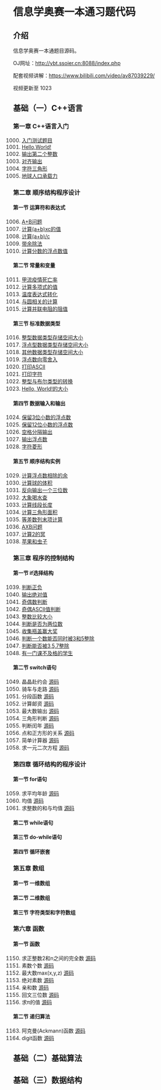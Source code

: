 # 信息学奥赛一本通习题代码

## 介绍

信息学奥赛一本通题目源码。

OJ网址：http://ybt.ssoier.cn:8088/index.php

配套视频讲解：https://www.bilibili.com/video/av87039229/

视频更新至 1023

## 基础（一）C++语言

### 第一章 C++语言入门

1000. [入门测试题目](https://gitee.com/wyloving/YiBenTongCode/blob/master/1000%E5%85%A5%E9%97%A8%E6%B5%8B%E8%AF%95%E9%A2%98.cpp)
1001. [Hello,World!](https://gitee.com/wyloving/YiBenTongCode/blob/master/1001HelloWorld.cpp)
1002. [输出第二个整数](https://gitee.com/wyloving/YiBenTongCode/blob/master/1002_%E8%BE%93%E5%87%BA%E7%AC%AC%E4%BA%8C%E4%B8%AA%E6%95%B4%E6%95%B0.cpp)
1003. [对齐输出](https://gitee.com/wyloving/YiBenTongCode/blob/master/1003_%E5%AF%B9%E9%BD%90%E8%BE%93%E5%87%BA.cpp)
1004. [字符三角形](https://gitee.com/wyloving/YiBenTongCode/blob/master/1004_%E5%AD%97%E7%AC%A6%E4%B8%89%E8%A7%92%E5%BD%A2.cpp)
1005. [地球人口承载力](https://gitee.com/wyloving/YiBenTongCode/blob/master/1005_%E5%9C%B0%E7%90%83%E4%BA%BA%E5%8F%A3%E6%89%BF%E8%BD%BD%E5%8A%9B.cpp)

### 第二章 顺序结构程序设计

#### 第一节 运算符和表达式

1006. [A+B问题](https://gitee.com/wyloving/YiBenTongCode/blob/master/1006_A+B%E9%97%AE%E9%A2%98.cpp)
1007. [计算(a+b)xc的值](https://gitee.com/wyloving/YiBenTongCode/blob/master/1007_%E8%AE%A1%E7%AE%97(a+b)xc%E7%9A%84%E5%80%BC.cpp)
1008. [计算(a+b)/c](https://gitee.com/wyloving/YiBenTongCode/blob/master/1007_%E8%AE%A1%E7%AE%97(a+b)xc%E7%9A%84%E5%80%BC.cpp)
1009. [带余除法](https://gitee.com/wyloving/YiBenTongCode/blob/master/1009_%E5%B8%A6%E4%BD%99%E9%99%A4%E6%B3%95.cpp)
1010. [计算分数的浮点数值](https://gitee.com/wyloving/YiBenTongCode/blob/master/1010_%E8%AE%A1%E7%AE%97%E5%88%86%E6%95%B0%E7%9A%84%E6%B5%AE%E7%82%B9%E6%95%B0%E5%80%BC.cpp)

#### 第二节 常量和变量

1011. [甲流疫情死亡率](https://gitee.com/wyloving/YiBenTongCode/blob/master/1011_%E7%94%B2%E6%B5%81%E7%96%AB%E6%83%85%E6%AD%BB%E4%BA%A1%E7%8E%87.cpp)
1012. [计算多项式的值](https://gitee.com/wyloving/YiBenTongCode/blob/master/1012_%E8%AE%A1%E7%AE%97%E5%A4%9A%E9%A1%B9%E5%BC%8F%E7%9A%84%E5%80%BC.cpp)
1013. [温度表达式转化](https://gitee.com/wyloving/YiBenTongCode/blob/master/1013_%E6%B8%A9%E5%BA%A6%E8%A1%A8%E8%BE%BE%E5%BC%8F%E8%BD%AC%E6%8D%A2.cpp)
1014. [与圆相关的计算](https://gitee.com/wyloving/YiBenTongCode/blob/master/1014%E4%B8%8E%E5%9C%86%E7%9B%B8%E5%85%B3%E7%9A%84%E8%AE%A1%E7%AE%97.cpp)
1015. [计算并联电阻的阻值](https://gitee.com/wyloving/YiBenTongCode/blob/master/1015_%E8%AE%A1%E7%AE%97%E5%B9%B6%E8%81%94%E7%94%B5%E9%98%BB%E7%9A%84%E9%98%BB%E5%80%BC.cpp)

#### 第三节 标准数据类型

1016. [整型数据类型存储空间大小](https://gitee.com/wyloving/YiBenTongCode/blob/master/1016_%E6%95%B4%E5%9E%8B%E6%95%B0%E6%8D%AE%E7%B1%BB%E5%9E%8B%E5%AD%98%E5%82%A8%E7%A9%BA%E9%97%B4%E5%A4%A7%E5%B0%8F.cpp)
1017. [浮点型数据类型存储空间大小](https://gitee.com/wyloving/YiBenTongCode/blob/master/1017_%E6%B5%AE%E7%82%B9%E5%9E%8B%E6%95%B0%E6%8D%AE%E7%B1%BB%E5%9E%8B%E5%AD%98%E5%82%A8%E7%A9%BA%E9%97%B4%E5%A4%A7%E5%B0%8F.cpp)
1018. [其他数据类型存储空间大小](https://gitee.com/wyloving/YiBenTongCode/blob/master/1017_%E6%B5%AE%E7%82%B9%E5%9E%8B%E6%95%B0%E6%8D%AE%E7%B1%BB%E5%9E%8B%E5%AD%98%E5%82%A8%E7%A9%BA%E9%97%B4%E5%A4%A7%E5%B0%8F.cpp)
1019. [浮点数向零舍入](https://gitee.com/wyloving/YiBenTongCode/blob/master/1017_%E6%B5%AE%E7%82%B9%E5%9E%8B%E6%95%B0%E6%8D%AE%E7%B1%BB%E5%9E%8B%E5%AD%98%E5%82%A8%E7%A9%BA%E9%97%B4%E5%A4%A7%E5%B0%8F.cpp)
1020. [打印ASCII](https://gitee.com/wyloving/YiBenTongCode/blob/master/1020%E6%89%93%E5%8D%B0ASCII%E7%A0%81.cpp)
1021. [打印字符](https://gitee.com/wyloving/YiBenTongCode/blob/master/1020%E6%89%93%E5%8D%B0ASCII%E7%A0%81.cpp)
1022. [整型与布尔类型的转换](https://gitee.com/wyloving/YiBenTongCode/blob/master/1022_%E6%95%B4%E5%9E%8B%E4%B8%8E%E5%B8%83%E5%B0%94%E5%9E%8B%E7%9A%84%E8%BD%AC%E6%8D%A2.cpp)
1023. [Hello, World!的大小](https://gitee.com/wyloving/YiBenTongCode/blob/master/1023_Hello,World!%E7%9A%84%E5%A4%A7%E5%B0%8F.cpp)

#### 第四节 数据输入和输出

1024. [保留3位小数的浮点数](https://gitee.com/wyloving/YiBenTongCode/blob/master/1024_%E4%BF%9D%E7%95%993%E4%BD%8D%E5%B0%8F%E6%95%B0%E7%9A%84%E6%B5%AE%E7%82%B9%E6%95%B0.cpp)
1025. [保留12位小数的浮点数](https://gitee.com/wyloving/YiBenTongCode/blob/master/1025_%E4%BF%9D%E7%95%9912%E4%BD%8D%E5%B0%8F%E6%95%B0%E7%9A%84%E6%B5%AE%E7%82%B9%E6%95%B0.cpp)
1026. [空格分隔输出](https://gitee.com/wyloving/YiBenTongCode/blob/master/1026_%E7%A9%BA%E6%A0%BC%E5%88%86%E9%9A%94%E8%BE%93%E5%87%BA.cpp)
1027. [输出浮点数](https://gitee.com/wyloving/YiBenTongCode/blob/master/1027_%E8%BE%93%E5%87%BA%E6%B5%AE%E7%82%B9%E6%95%B0.cpp)
1028. [字符菱形](https://gitee.com/wyloving/YiBenTongCode/blob/master/1028_%E5%AD%97%E7%AC%A6%E8%8F%B1%E5%BD%A2.cpp)

#### 第五节 顺序结构实例

1029. [计算浮点数相除的余](https://gitee.com/wyloving/YiBenTongCode/blob/master/1029_%E8%AE%A1%E7%AE%97%E6%B5%AE%E7%82%B9%E6%95%B0%E7%9B%B8%E9%99%A4%E7%9A%84%E4%BD%99.cpp)
1030. [计算球的体积](https://gitee.com/wyloving/YiBenTongCode/blob/master/1029_%E8%AE%A1%E7%AE%97%E6%B5%AE%E7%82%B9%E6%95%B0%E7%9B%B8%E9%99%A4%E7%9A%84%E4%BD%99.cpp)
1031. [反向输出一个三位数](https://gitee.com/wyloving/YiBenTongCode/blob/master/1031_%E5%8F%8D%E5%90%91%E8%BE%93%E5%87%BA%E4%B8%80%E4%B8%AA%E4%B8%89%E4%BD%8D%E6%95%B0.cpp)
1032. [大象喝水查](https://gitee.com/wyloving/YiBenTongCode/blob/master/1032_%E5%A4%A7%E8%B1%A1%E5%96%9D%E6%B0%B4%E6%9F%A5.cpp)
1033. [计算线段长度](https://gitee.com/wyloving/YiBenTongCode/blob/master/1033_%E8%AE%A1%E7%AE%97%E7%BA%BF%E6%AE%B5%E9%95%BF%E5%BA%A6.cpp)
1034. [计算三角形面积](https://gitee.com/wyloving/YiBenTongCode/blob/master/1033_%E8%AE%A1%E7%AE%97%E7%BA%BF%E6%AE%B5%E9%95%BF%E5%BA%A6.cpp)
1035. [等差数列末项计算](https://gitee.com/wyloving/YiBenTongCode/blob/master/1035_%E7%AD%89%E5%B7%AE%E6%95%B0%E5%88%97%E6%9C%AB%E9%A1%B9jisr.cpp)
1036. [AXB问题](https://gitee.com/wyloving/YiBenTongCode/blob/master/1036_AXB%E9%97%AE%E9%A2%98.cpp)
1037. [计算2的冥](https://gitee.com/wyloving/YiBenTongCode/blob/master/1037_%E8%AE%A1%E7%AE%972%E7%9A%84%E5%86%A5.cpp)
1038. [苹果和虫子](https://gitee.com/wyloving/YiBenTongCode/blob/master/1038_%E8%8B%B9%E6%9E%9C%E5%92%8C%E8%99%AB%E5%AD%90.cpp)

### 第三章 程序的控制结构

#### 第一节 if选择结构

1039. [判断正负](https://gitee.com/wyloving/YiBenTongCode/blob/master/1039_%E5%88%A4%E6%96%AD%E6%AD%A3%E8%B4%9F.cpp)
1040. [输出绝对值](https://gitee.com/wyloving/YiBenTongCode/blob/master/1040_%E8%BE%93%E5%87%BA%E7%BB%9D%E5%AF%B9%E5%80%BC.cpp)
1041. [奇偶数判断](https://gitee.com/wyloving/YiBenTongCode/blob/master/1041_%E5%A5%87%E5%81%B6%E6%95%B0%E5%88%A4%E6%96%AD.cpp)
1042. [奇偶ASCII值判断](https://gitee.com/wyloving/YiBenTongCode/blob/master/1042_%E5%A5%87%E5%81%B6ASCII%E5%80%BC%E5%88%A4%E6%96%AD.cpp)
1043. [整数比较大小](https://gitee.com/wyloving/YiBenTongCode/blob/master/1043_%E6%95%B4%E6%95%B0%E6%AF%94%E8%BE%83%E5%A4%A7%E5%B0%8F.cpp)
1044. [判断是否为两位数](https://gitee.com/wyloving/YiBenTongCode/blob/master/1044_%E5%88%A4%E6%96%AD%E6%98%AF%E5%90%A6%E4%B8%BA%E4%B8%A4%E4%BD%8D%E6%95%B0.cpp)
1045. [收集瓶盖赢大奖](https://gitee.com/wyloving/YiBenTongCode/blob/master/1045_%E6%94%B6%E9%9B%86%E7%93%B6%E7%9B%96%E8%B5%A2%E5%A4%A7%E5%A5%96.cpp)
1046. [判断一个数能否同时被3和5整除](https://gitee.com/wyloving/YiBenTongCode/blob/master/1046_%E5%88%A4%E6%96%AD%E4%B8%80%E4%B8%AA%E6%95%B0%E8%83%BD%E5%90%A6%E5%90%8C%E6%97%B6%E8%A2%AB3%E5%92%8C5%E6%95%B4%E9%99%A4.cpp)
1047. [判断能否被3,5,7整除](https://gitee.com/wyloving/YiBenTongCode/blob/master/1047_%E5%88%A4%E6%96%AD%E8%83%BD%E5%90%A6%E8%A2%AB3%EF%BC%8C5%EF%BC%8C7%E6%95%B4%E9%99%A4.cpp)
1048. [有一门课不及格的学生](https://gitee.com/wyloving/YiBenTongCode/blob/master/1048_%E6%9C%89%E4%B8%80%E9%97%A8%E8%AF%BE%E4%B8%8D%E5%8F%8A%E6%A0%BC%E7%9A%84%E5%AD%A6%E7%94%9F.cpp)

#### 第二节 switch语句

1049. 晶晶赴约会 [源码](https://gitee.com/wyloving/YiBenTongCode/blob/master/1049_%E6%99%B6%E6%99%B6%E8%B5%B4%E7%BA%A6%E4%BC%9A.cpp)
1050. 骑车与走路 [源码](https://gitee.com/wyloving/YiBenTongCode/blob/master/1050_%E9%AA%91%E8%BD%A6%E4%B8%8E%E8%B5%B0%E8%B7%AF.cpp)
1051. 分段函数 [源码](https://gitee.com/wyloving/YiBenTongCode/blob/master/1051_%E5%88%86%E6%AE%B5%E5%87%BD%E6%95%B0.cpp)
1052. 计算邮资 [源码](https://gitee.com/wyloving/YiBenTongCode/blob/master/1052_%E8%AE%A1%E7%AE%97%E9%82%AE%E8%B5%84.cpp)
1053. 最大数输出 [源码](https://gitee.com/wyloving/YiBenTongCode/blob/master/1053_%E6%9C%80%E5%A4%A7%E6%95%B0%E8%BE%93%E5%87%BA.cpp)
1054. 三角形判断 [源码](https://gitee.com/wyloving/YiBenTongCode/blob/master/1054_%E4%B8%89%E8%A7%92%E5%BD%A2%E5%88%A4%E6%96%AD.cpp)
1055. 判断闰年 [源码](https://gitee.com/wyloving/YiBenTongCode/blob/master/1055_%E5%88%A4%E6%96%AD%E9%97%B0%E5%B9%B4.cpp)
1056. 点和正方形的关系 [源码](https://gitee.com/wyloving/YiBenTongCode/blob/master/1056_%E7%82%B9%E5%92%8C%E6%AD%A3%E6%96%B9%E5%BD%A2%E7%9A%84%E5%85%B3%E7%B3%BB.cpp)
1057. 简单计算器 [源码](https://gitee.com/wyloving/YiBenTongCode/blob/master/1057_%E7%AE%80%E5%8D%95%E8%AE%A1%E7%AE%97%E5%99%A8.cpp)
1058. 求一元二次方程 [源码](https://gitee.com/wyloving/YiBenTongCode/blob/master/1058_%E6%B1%82%E4%B8%80%E5%85%83%E4%BA%8C%E6%AC%A1%E6%96%B9%E7%A8%8B.cpp)

### 第四章 循环结构的程序设计

#### 第一节 for语句

1059. 求平均年龄 [源码](https://gitee.com/wyloving/YiBenTongCode/blob/master/1059_%E5%B9%B3%E5%9D%87%E5%B9%B4%E9%BE%84.cpp)
1060. 均值 [源码](https://gitee.com/wyloving/YiBenTongCode/blob/master/1060_%E5%9D%87%E5%80%BC.cpp)
1061. 求整数的和与均值 [源码](https://gitee.com/wyloving/YiBenTongCode/blob/master/1061_%E6%B1%82%E6%95%B4%E6%95%B0%E7%9A%84%E5%92%8C%E4%B8%8E%E5%9D%87%E5%80%BC.cpp)

#### 第二节 while语句

#### 第三节 do-while语句

#### 第四节 循环嵌套

### 第五章 数组

#### 第一节 一维数组

#### 第二节 二维数组

#### 第三节 字符类型和字符数组

### 第六章 函数

#### 第一节 函数

1150. 求正整数2和n之间的完全数 [源码](https://gitee.com/wyloving/YiBenTongCode/blob/master/1150_%E6%B1%82%E6%AD%A3%E6%95%B4%E6%95%B02%E5%92%8Cn%E4%B9%8B%E9%97%B4%E7%9A%84%E5%AE%8C%E5%85%A8%E6%95%B0.cpp)
1151. 素数个数 [源码](https://gitee.com/wyloving/YiBenTongCode/blob/master/1151_%E7%B4%A0%E6%95%B0%E4%B8%AA%E6%95%B0.cpp)
1152. 最大数max(x,y,z) [源码](https://gitee.com/wyloving/YiBenTongCode/blob/master/1152_%E6%9C%80%E5%A4%A7%E6%95%B0max(x,y,z).cpp)
1153. 绝对素数 [源码](https://gitee.com/wyloving/YiBenTongCode/blob/master/1153_%E7%BB%9D%E5%AF%B9%E7%B4%A0%E6%95%B0.cpp)
1154. 亲和数 [源码](https://gitee.com/wyloving/YiBenTongCode/blob/master/1154_%E4%BA%B2%E5%92%8C%E6%95%B0.cpp)
1155. 回文三位数 [源码](https://gitee.com/wyloving/YiBenTongCode/blob/master/1155_%E5%9B%9E%E6%96%87%E4%B8%89%E4%BD%8D%E6%95%B0.cpp)
1156. 求π的值 [源码]([https://gitee.com/wyloving/YiBenTongCode/blob/master/1156_%E6%B1%82%CF%80%E7%9A%84%E5%80%BC.cpp](https://gitee.com/wyloving/YiBenTongCode/blob/master/1156_求π的值.cpp))

#### 第二节 递归算法

1163. 阿克曼(Ackmann)函数 [源码](https://gitee.com/wyloving/YiBenTongCode/blob/master/1163_%E9%98%BF%E5%85%8B%E6%9B%BC(Ackmann)%E5%87%BD%E6%95%B0.cpp)
1164. digit函数 [源码](https://gitee.com/wyloving/YiBenTongCode/blob/master/1164_digit%E5%87%BD%E6%95%B0.cpp)

## 基础（二）基础算法

## 基础（三）数据结构

